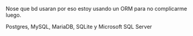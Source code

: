 Nose que bd usaran por eso estoy usando un ORM para no complicarme luego.

Postgres, MySQL, MariaDB, SQLite y Microsoft SQL Server

